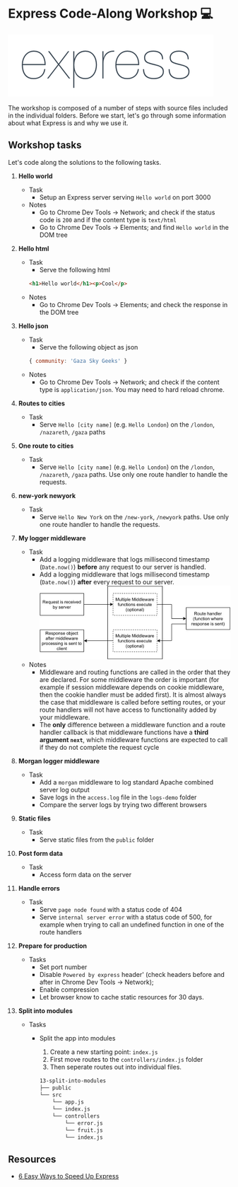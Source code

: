 # Express Code-Along Workshop 💻

![express logo](./images/express-logo.png)

The workshop is composed of a number of steps with source files included in the individual folders. Before we start, let's go through some information about what Express is and why we use it.


## Workshop tasks
Let's code along the solutions to the following tasks.

1. **Hello world**
    - Task
      - Setup an Express server serving `Hello world` on port 3000
    - Notes
      - Go to Chrome Dev Tools -> Network; and check if the status code is `200` and if the content type is `text/html`
      - Go to Chrome Dev Tools -> Elements; and find `Hello world` in the DOM tree

1. **Hello html**
    - Task
      - Serve the following html
      ```html
      <h1>Hello world</h1><p>Cool</p>
      ```
    - Notes
      - Go to Chrome Dev Tools -> Elements; and check the response in the DOM tree

1. **Hello json**
    - Task
      - Serve the following object as json
      ```js
      { community: 'Gaza Sky Geeks' }
      ```
    - Notes
      - Go to Chrome Dev Tools -> Network; and check if the content type is `application/json`. You may need to hard reload chrome.

1. **Routes to cities**
    - Task
      - Serve `Hello [city name]` (e.g. `Hello London`) on the `/london`, `/nazareth`, `/gaza` paths

1. **One route to cities**
    - Task
      - Serve `Hello [city name]` (e.g. `Hello London`) on the `/london`, `/nazareth`, `/gaza` paths. Use only one route handler to handle the requests.

1. **new-york newyork**
    - Task
      - Serve `Hello New York` on the `/new-york`, `/newyork` paths. Use only one route handler to handle the requests.

1. **My logger middleware**
    - Task
      - Add a logging middleware that logs millisecond timestamp (`Date.now()`) **before** any request to our server is handled.
      - Add a logging middleware that logs millisecond timestamp (`Date.now()`) **after** every request to our server.
      ![middleware flow](./images/middleware.jpg)
    - Notes
      - Middleware and routing functions are called in the order that they are declared. For some middleware the order is important (for example if session middleware depends on cookie middleware, then the cookie handler must be added first). It is almost always the case that middleware is called before setting routes, or your route handlers will not have access to functionality added by your middleware.
      - The **only** difference between a middleware function and a route handler callback is that middleware functions have a **third argument `next`**, which middleware functions are expected to call if they do not complete the request cycle

1. **Morgan logger middleware**
    - Task
      - Add a `morgan` middleware to log standard Apache combined server log output
      - Save logs in the `access.log` file in the `logs-demo` folder
      - Compare the server logs by trying two different browsers

1. **Static files**
    - Task
      - Serve static files from the `public` folder

1. **Post form data**
    - Task
      - Access form data on the server

1. **Handle errors**
    - Task
      - Serve `page node found` with a status code of 404
      - Serve `internal server error` with a status code of 500, for example when trying to call an undefined function in one of the route handlers

1. **Prepare for production**
    - Tasks
      - Set port number
      - Disable `Powered by express` header' (check headers before and after in Chrome Dev Tools -> Network);
      - Enable compression
      - Let browser know to cache static resources for 30 days.

1. **Split into modules**
    - Tasks
      - Split the app into modules
        1. Create a new starting point: `index.js`
        2. First move routes to the `controllers/index.js` folder
        3. Then seperate routes out into individual files.

        ```
        13-split-into-modules
        ├── public
        └── src
            └── app.js
            └── index.js
            └── controllers
                └── error.js
                └── fruit.js
                └── index.js
        ```


## Resources

- [6 Easy Ways to Speed Up Express](https://stackabuse.com/6-easy-ways-to-speed-up-express/)
